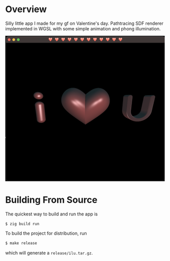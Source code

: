 # Overview

Silly little app I made for my gf on Valentine's day. Pathtracing SDF renderer implemented in WGSL with some simple animation and phong illumination.

![](readme-assets/app.png)

# Building From Source

The quickest way to build and run the app is
```bash
$ zig build run
```

To build the project for distribution, run
```bash
$ make release
```
which will generate a `release/ilu.tar.gz`.